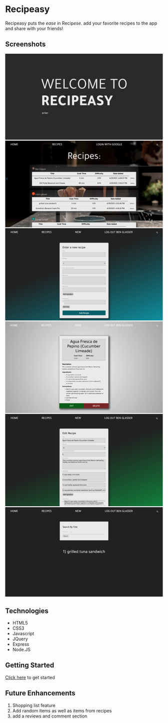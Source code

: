 # Recipeasy

Recipeasy puts the <em>ease</em> in Recip<em>ese</em>. add your favorite recipes to the app and share with your friends!

## Screenshots
![screen1](./public/imgs/indexScreen.png)
![screen2](./public/imgs/recipes.png)
![screen3](./public/imgs/addRecipe.png)
![screen4](./public/imgs/showView.png)
![screen5](./public/imgs/editView.png)
![screen6](./public/imgs/search.png)

## Technologies
- HTML5
- CSS3
- Javascript
- JQuery
- Express
- Node.JS

## Getting Started
[Click here](http://recipeasy4sheasy.herokuapp.com/) to get started

## Future Enhancements
1. Shopping list feature
2. Add random items as well as items from recipes
3. add a reviews and comment section